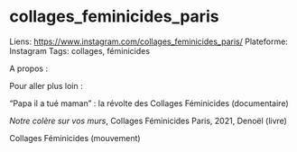 # collages_feminicides_paris

Liens: https://www.instagram.com/collages_feminicides_paris/
Plateforme: Instagram
Tags: collages, féminicides

A propos :

Pour aller plus loin :

“Papa il a tué maman” : la révolte des Collages Féminicides (documentaire)

*Notre colère sur vos murs*, Collages Féminicides Paris, 2021, Denoël (livre)

Collages Féminicides (mouvement)